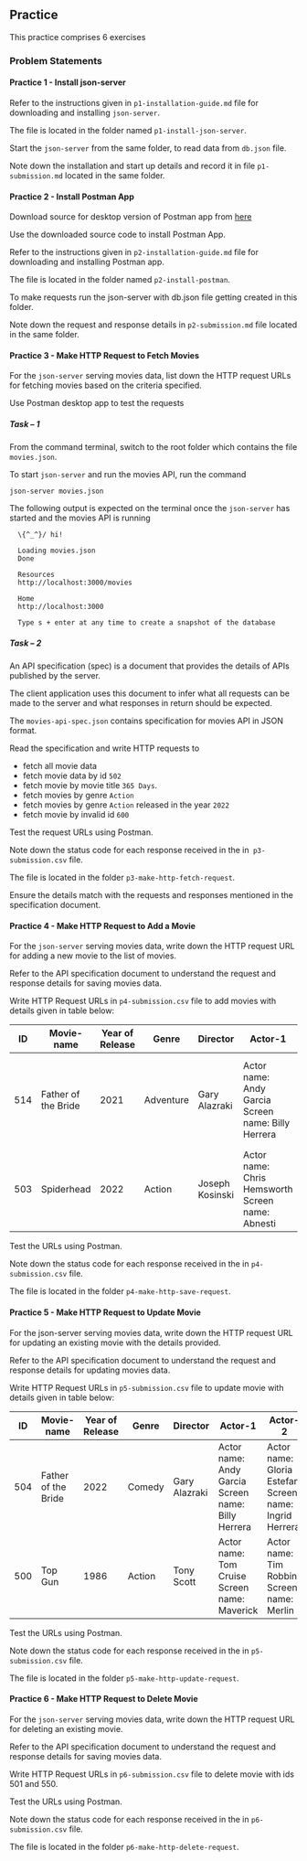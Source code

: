 ## Practice

This practice comprises 6 exercises

### Problem Statements

#### Practice 1 - Install json-server

Refer to the instructions given in `p1-installation-guide.md` file for downloading and installing `json-server`.

The file is located in the folder named `p1-install-json-server`.

Start the `json-server` from the same folder, to read data from `db.json` file.

Note down the installation and start up details and record it in file `p1-submission.md` located in the same folder.

#### Practice 2 - Install Postman App

Download source for desktop version of Postman app from [here](https://www.postman.com/downloads/)

Use the downloaded source code to install Postman App.

Refer to the instructions given in `p2-installation-guide.md` file for downloading and installing Postman app.

The file is located in the folder named `p2-install-postman`.

To make requests run the json-server with db.json file getting created in this folder.

Note down the request and response details in `p2-submission.md` file located in the same folder.

#### Practice 3 - Make HTTP Request to Fetch Movies

For the `json-server` serving movies data, list down the HTTP request URLs for fetching movies based on the criteria specified.

Use Postman desktop app to test the requests

##### Task – 1 

From the command terminal, switch to the root folder which contains the file `movies.json`.

To start `json-server` and run the movies API, run the command 
```
json-server movies.json
```

The following output is expected on the terminal once the `json-server` has started and the movies API is running
```
  \{^_^}/ hi!

  Loading movies.json
  Done

  Resources
  http://localhost:3000/movies

  Home
  http://localhost:3000

  Type s + enter at any time to create a snapshot of the database
```
##### Task – 2

An API specification (spec) is a document that provides the details of APIs published by the server.

The client application uses this document to infer what all requests can be made to the server and what responses in return should be expected.

The `movies-api-spec.json` contains specification for movies API in JSON format. 

Read the specification and write HTTP requests to 
  - fetch all movie data
  - fetch movie data by id `502`
  - fetch movie by movie title `365 Days`.
  - fetch movies by genre `Action`
  - fetch movies by genre `Action` released in the year `2022`
  - fetch movie by invalid id `600`

Test the request URLs using Postman.

Note down the status code for each response received in the in` p3-submission.csv` file.

The file is located in the folder `p3-make-http-fetch-request`.

Ensure the details match with the requests and responses mentioned in the specification document. 

#### Practice 4 - Make HTTP Request to Add a Movie

For the `json-server` serving movies data, write down the HTTP request URL for adding a new movie to the list of movies.

Refer to the API specification document to understand the request and response details for saving movies data.

Write HTTP Request URLs in `p4-submission.csv` file to add movies with details given in table below:

| ID  | Movie-name          | Year of Release | Genre  | Director      | Actor-1     | Actor-2        | Actor-3        | Rating   | On OTT |
| --- | ------------------- | ---- | --------- | --------------- | --------------- | -------------- | --------------- | -------- | -- |
| 514 | Father of the Bride | 2021 | Adventure | Gary Alazraki   | Actor name: Andy Garcia Screen name: Billy Herrera | Actor name: Gloria Estefan Screen name: Ingrid Herrera | Actor name: Adria Arjona Screen name:  Sofia Herrera | 5.9 / 10 | No |
| 503 | Spiderhead          | 2022 | Action    | Joseph Kosinski | Actor name: Chris Hemsworth Screen name: Abnesti | Actor name: Miles Teller Screen name: Jeff | Actor name: Jurnee Smollett Screen name: Lizzy| 5.4 / 10 | No |

Test the URLs using Postman.

Note down the status code for each response received in the in `p4-submission.csv` file.

The file is located in the folder `p4-make-http-save-request`.

#### Practice 5 - Make HTTP Request to Update Movie

For the json-server serving movies data, write down the HTTP request URL for updating an existing movie with the details provided.

Refer to the API specification document to understand the request and response details for updating movies data.

Write HTTP Request URLs in `p5-submission.csv` file to update movie with details given in table below:

| ID  | Movie-name          | Year of Release | Genre  | Director      | Actor-1     | Actor-2        | Actor-3        | Rating   | On OTT |
| --- | ------------------- | --------------- | ------ | ------------- | ----------- | -------------- | -------------- | -------- | ------ |
| 504 | Father of the Bride | 2022            | Comedy | Gary Alazraki | Actor name: Andy Garcia Screen name:  Billy Herrera   | Actor name: Gloria Estefan  Screen name:  Ingrid Herrera | Actor name: Adria Arjona Screen name:  Sofia Herrera| 5.9 / 10 | Yes    |
| 500 | Top Gun             | 1986            | Action | Tony Scott    | Actor name:  Tom Cruise Screen name: Maverick   | Actor name: Tim Robbins Screen name:  Merlin | Actor name: Kelly McGillis Screen name:  Charlie | 6.9 / 10 | Yes    |

Test the URLs using Postman.

Note down the status code for each response received in the in `p5-submission.csv` file.

The file is located in the folder `p5-make-http-update-request`.

#### Practice 6 - Make HTTP Request to Delete Movie

For the `json-server` serving movies data, write down the HTTP request URL for deleting an existing movie.

Refer to the API specification document to understand the request and response details for saving movies data.

Write HTTP Request URLs in `p6-submission.csv` file to delete movie with ids 501 and 550.

Test the URLs using Postman.

Note down the status code for each response received in the in `p6-submission.csv` file. 

The file is located in the folder `p6-make-http-delete-request`.

